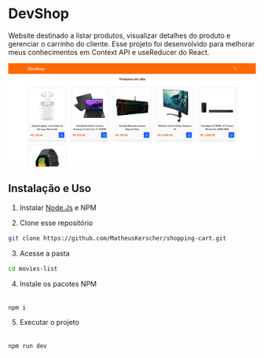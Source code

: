 # DevShop
Website destinado a listar produtos, visualizar detalhes do produto e gerenciar o carrinho do cliente. Esse projeto foi desenvolvido para melhorar meus conhecimentos em Context API e useReducer do React.

![Thumbnail](/thumbnail.png)

## Instalação e Uso

1. Instalar [Node.Js](https://nodejs.org/en) e NPM


2. Clone esse repositório

```sh
git clone https://github.com/MatheusKerscher/shopping-cart.git

```

3. Acesse a pasta

```sh
cd movies-list

```

4. Instale os pacotes NPM

```sh

npm i

```

5. Executar o projeto

```sh

npm run dev

```
